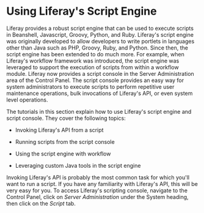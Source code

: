 # Using Liferay's Script Engine

Liferay provides a robust script engine that can be used to execute scripts in
Beanshell, Javascript, Groovy, Python, and Ruby. Liferay's script engine was
originally developed to allow developers to write portlets in languages other
than Java such as PHP, Groovy, Ruby, and Python. Since then, the script engine
has been extended to do much more. For example, when Liferay's workflow
framework was introduced, the script engine was leveraged to support the
execution of scripts from within a workflow module. Liferay now provides a
script console in the Server Administration area of the Control Panel. The
script console provides an easy way for system administrators to execute scripts
to perform repetitive user maintenance operations, bulk invocations of Liferay's
API, or even system level operations.

The tutorials in this section explain how to use Liferay's script engine and
script console. They cover the following topics: 

- Invoking Liferay's API from a script

- Running scripts from the script console

- Using the script engine with workflow

- Leveraging custom Java tools in the script engine

Invoking Liferay's API is probably the most common task for which you'll want to
run a script. If you have any familiarity with Liferay's API, this will be very
easy for you. To access Liferay's scripting console, navigate to the Control
Panel, click on *Server Administration* under the System heading, then click on
the *Script* tab.
